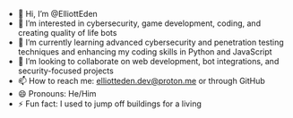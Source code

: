- 👋 Hi, I’m @ElliottEden
- 👀 I’m interested in cybersecurity, game development, coding, and creating quality of life bots
- 🌱 I’m currently learning advanced cybersecurity and penetration testing techniques and enhancing my coding skills in Python and JavaScript
- 💞️ I’m looking to collaborate on web development, bot integrations, and security-focused projects
- 📫 How to reach me: elliotteden.dev@proton.me or through GitHub
- 😄 Pronouns: He/Him
- ⚡ Fun fact: I used to jump off buildings for a living

<!---
ElliottEden/ElliottEden is a ✨ special ✨ repository because its `README.md` (this file) appears on your GitHub profile.
You can click the Preview link to take a look at your changes.
--->
